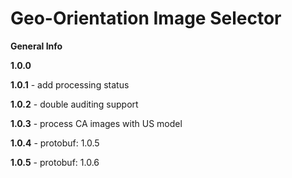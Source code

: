 # Geo-Orientation Image Selector 

**General Info**

**1.0.0**

**1.0.1**
    -  add processing status
    
**1.0.2**
    -   double auditing support
    
**1.0.3**
    -   process CA images with US model
    
**1.0.4**
    -   protobuf: 1.0.5
    
**1.0.5**
    -   protobuf: 1.0.6